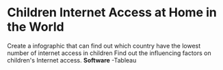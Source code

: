 # Children Internet Access at Home in the World
Create a infographic that can find out which country have the lowest number of internet access in children
Find out the influencing factors on children's Internet access.
**Software**
-Tableau
